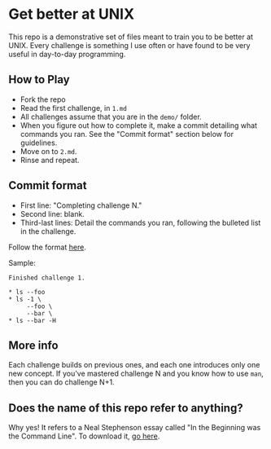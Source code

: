 # Get better at UNIX

This repo is a demonstrative set of files meant to train you to be better at
UNIX. Every challenge is something I use often or have found to be very useful
in day-to-day programming.

## How to Play

* Fork the repo
* Read the first challenge, in `1.md`
* All challenges assume that you are in the `demo/` folder.
* When you figure out how to complete it, make a commit detailing what commands
  you ran. See the "Commit format" section below for guidelines.
* Move on to `2.md`.
* Rinse and repeat.

## Commit format

* First line: "Completing challenge N."
* Second line: blank.
* Third-last lines: Detail the commands you ran, following the bulleted list in
  the challenge.

Follow the format [here](http://tbaggery.com/2008/04/19/a-note-about-git-commit-messages.html).

Sample:

    Finished challenge 1.

    * ls --foo
    * ls -1 \
         --foo \
         --bar \
    * ls --bar -H

## More info

Each challenge builds on previous ones, and each one introduces only one new
concept. If you've mastered challenge N and you know how to use `man`, then you
can do challenge N+1.

## Does the name of this repo refer to anything?

Why yes! It refers to a Neal Stephenson essay called "In the Beginning was the
Command Line". To download it, [go here](http://www.cryptonomicon.com/beginning.html).
